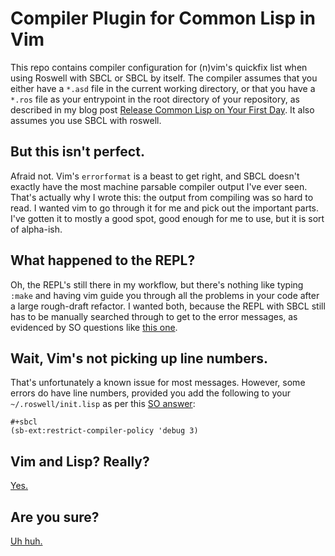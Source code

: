 # Compiler Plugin for Common Lisp in Vim

This repo contains compiler configuration for (n)vim's quickfix list when using
Roswell with SBCL or SBCL by itself. The compiler assumes that you either have
a `*.asd` file in the current working directory, or that you have a `*.ros`
file as your entrypoint in the root directory of your repository, as described
in my blog post [Release Common Lisp on Your First
Day](https://blog.djhaskin.com/blog/release-common-lisp-on-your-first-day/). It
also assumes you use SBCL with roswell.

## But this isn't perfect.

Afraid not. Vim's `errorformat` is a beast to get right, and SBCL doesn't
exactly have the most machine parsable compiler output I've ever seen. That's
actually why I wrote this: the output from compiling was so hard to read. I
wanted vim to go through it for me and pick out the important parts. I've gotten
it to mostly a good spot, good enough for me to use, but it is sort of
alpha-ish.

## What happened to the REPL?

Oh, the REPL's still there in my workflow, but there's nothing like typing
`:make` and having vim guide you through all the problems in your code after a
large rough-draft refactor. I wanted both, because the REPL with SBCL still has
to be manually searched through to get to the error messages, as evidenced by SO
questions like [this
one](https://stackoverflow.com/questions/14012496/sbcl-error-messages-any-way-to-improve).

## Wait, Vim's not picking up line numbers.

That's unfortunately a known issue for most messages. However, some errors do
have line numbers, provided you add  the following to your
`~/.roswell/init.lisp` as per this [SO
answer](https://stackoverflow.com/questions/65328131/how-do-i-show-the-line-number-and-source-file-of-an-error-in-sbcl):

```
#+sbcl
(sb-ext:restrict-compiler-policy 'debug 3)
```

## Vim and Lisp? Really?

[Yes.](https://blog.djhaskin.com/blog/developing-common-lisp-using-vim-with-tmux-or-conemu/)

## Are you sure?

[Uh huh.](https://blog.djhaskin.com/blog/emacs-users-im-okay-i-promise/)
